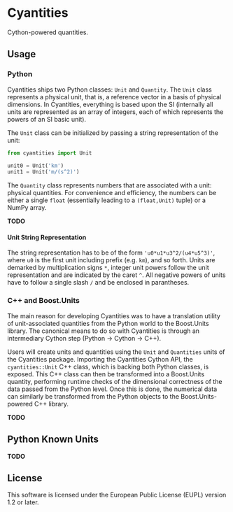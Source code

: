 # Cyantities
Cython-powered quantities.


## Usage
### Python
Cyantities ships two Python classes: `Unit` and `Quantity`. The `Unit` class
represents a physical unit, that is, a reference vector in a basis of physical dimensions. In Cyantities, everything is based upon the SI (internally all
units are represented as an array of integers, each of which represents the
powers of an SI basic unit).

The `Unit` class can be initialized by passing a string representation of the
unit:
```python
from cyantities import Unit

unit0 = Unit('km')
unit1 = Unit('m/(s^2)')
```
The `Quantity` class represents numbers that are associated with a unit: physical
quantities. For convenience and efficiency, the numbers can be either a single
`float` (essentially leading to a `(float,Unit)` tuple) or a NumPy array.

**TODO**

#### Unit String Representation
The string representation has to be of the form `'u0*u1*u3^2/(u4*u5^3)'`, where
`u0` is the first unit including prefix (e.g. `km`), and so forth. Units are 
demarked by multiplication signs `*`, integer unit powers follow the unit 
representation and are indicated by the caret `^`. All negative powers of units
have to follow a single slash `/` and be enclosed in parantheses.

### C++ and Boost.Units
The main reason for developing Cyantities was to have a translation utility of
unit-associated quantities from the Python world to the Boost.Units library.
The canonical means to do so with Cyantities is through an intermediary Cython
step (Python → Cython → C++).

Users will create units and quantities using the `Unit` and `Quantities` units of
the Cyantities package. Importing the Cyantities Cython API, the `cyantities::Unit`
C++ class, which is backing both Python classes, is exposed. This C++ class can
then be transformed into a Boost.Units quantity, performing runtime checks of the
dimensional correctness of the data passed from the Python level. Once this is done,
the numerical data can similarly be transformed from the Python objects to the
Boost.Units-powered C++ library.

**TODO**


## Python Known Units
**TODO**




## License
This software is licensed under the European Public License (EUPL) version 1.2 or later.